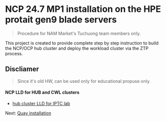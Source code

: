 # NCP 24.7 MP1 installation on the HPE protait gen9 blade servers

> Procedure for NAM Market's Tuchuong team members only. 

This project is created to provide complete step by step instruction to build the NCP/OCP hub cluster and deploy the workload cluster via the ZTP process. 

## Discliamer 

> Since it's old HW, can be used only for educational propuse only. 

#### NCP LLD for HUB and CWL clusters

* [hub cluster LLD for IPTC lab](LLDs/NCP-CWL-PAN01-LLD.v0.7.xlsx)


Next: [Quay installation](./docs/quay-installation-bastion.md)<br>